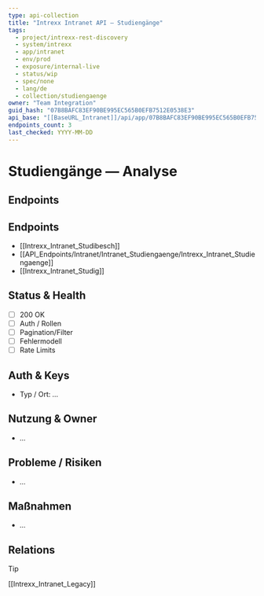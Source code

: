 ```yaml
---
type: api-collection
title: "Intrexx Intranet API — Studiengänge"
tags:
  - project/intrexx-rest-discovery
  - system/intrexx
  - app/intranet
  - env/prod
  - exposure/internal-live
  - status/wip
  - spec/none
  - lang/de
  - collection/studiengaenge
owner: "Team Integration"
guid_hash: "07B8BAFC83EF90BE995EC565B0EFB7512E0538E3"
api_base: "[[BaseURL_Intranet]]/api/app/07B8BAFC83EF90BE995EC565B0EFB7512E0538E3"
endpoints_count: 3
last_checked: YYYY-MM-DD
---
```


# Studiengänge — Analyse

## Endpoints
## Endpoints
- [[Intrexx_Intranet_Studibesch]]
- [[API_Endpoints/Intranet/Intranet_Studiengaenge/Intrexx_Intranet_Studiengaenge]]
- [[Intrexx_Intranet_Studig]]


## Status & Health
- [ ] 200 OK
- [ ] Auth / Rollen
- [ ] Pagination/Filter
- [ ] Fehlermodell
- [ ] Rate Limits

## Auth & Keys
- Typ / Ort: _…_

## Nutzung & Owner
- _…_

## Probleme / Risiken
- _…_

## Maßnahmen
- _…_

## Relations
> [!tip]
> [[Intrexx_Intranet_Legacy]]

